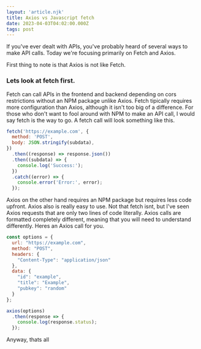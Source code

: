 ```yaml
---
layout: 'article.njk'
title: Axios vs Javascript fetch
date: 2023-04-03T04:02:00.000Z
tags: post
---
```


If you've ever dealt with APIs, you've probably heard of several ways to make API calls. Today we're focusing primarily on Fetch and Axios.

First thing to note is that Axios is not like Fetch.

### Lets look at fetch first.

Fetch can call APIs in the frontend and backend depending on cors restrictions without an NPM package unlike Axios. Fetch tipically requires more configuration than Axios, although it isn't too big of a difference. For those who don't want to fool around with NPM to make an API call, I would say fetch is the way to go. A fetch call will look something like this.

```javascript
fetch('https://example.com', {
  method: 'POST',
  body: JSON.stringify(subdata),
})
  .then((response) => response.json())
  .then((subdata) => {
    console.log('Success:');
  })
  .catch((error) => {
    console.error('Error:', error);
  });
```

Axios on the other hand requires an NPM package but requires less code upfront. Axios also is really easy to use. Not that fetch isnt, but I've seen Axios requests that are only two lines of code literally. Axios calls are formatted completely different, meaning that you will need to understand differently. Heres an Axios call for you.

```javascript
const options = {
  url: "https://example.com",
  method: "POST",
  headers: {
    "Content-Type": "application/json"
  },
  data: {
    "id": "example",
    "title": "Example",
    "pubkey": "random"
  }
};

axios(options)
  .then(response => {
    console.log(response.status);
  });
```

Anyway, thats all
